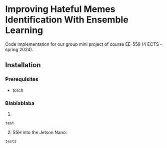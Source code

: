# Improving Hateful Memes Identification With Ensemble Learning

Code implementation for our group mini project of course EE-559 (4 ECTS - spring 2024).

## Installation

### Prerequisites

- torch

### Blablablaba

1.
```
test
```

2. SSH into the Jetson Nano:
```
test2
```
